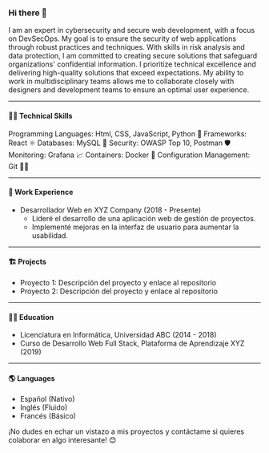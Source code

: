### Hi there 👋

I am an expert in cybersecurity and secure web development, with a focus on DevSecOps. My goal is to ensure the security of web applications through robust practices and techniques. With skills in risk analysis and data protection, I am committed to creating secure solutions that safeguard organizations' confidential information. I prioritize technical excellence and delivering high-quality solutions that exceed expectations. My ability to work in multidisciplinary teams allows me to collaborate closely with designers and development teams to ensure an optimal user experience.

--------------------------------------------------------------------------------------


#### 👨‍💻 Technical Skills
Programming Languages: Html, CSS, JavaScript, Python 🐍
Frameworks: React ⚛️
Databases: MySQL 🐬
Security: OWASP Top 10, Postman 🛡️
Monitoring:  Grafana 📈
Containers: Docker 🐳
Configuration Management: Git 🐱‍💻

--------------------------------------------------------------------------------------

#### 🏢 Work Experience
- Desarrollador Web en XYZ Company (2018 - Presente)
  - Lideré el desarrollo de una aplicación web de gestión de proyectos.
  - Implementé mejoras en la interfaz de usuario para aumentar la usabilidad.

--------------------------------------------------------------------------------------

#### 🏗️ Projects
- Proyecto 1: Descripción del proyecto y enlace al repositorio
- Proyecto 2: Descripción del proyecto y enlace al repositorio
  
--------------------------------------------------------------------------------------

#### 👨‍🎓 Education
- Licenciatura en Informática, Universidad ABC (2014 - 2018)
- Curso de Desarrollo Web Full Stack, Plataforma de Aprendizaje XYZ (2019)

--------------------------------------------------------------------------------------

#### 🌎 Languages
- Español (Nativo)
- Inglés (Fluido)
- Francés (Básico)

¡No dudes en echar un vistazo a mis proyectos y contáctame si quieres colaborar en algo interesante! 😊
